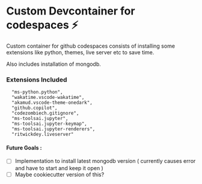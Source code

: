# Custom Devcontainer for codespaces ⚡

Custom container for github codespaces consists of installing some extensions like python, themes, live server etc to save time. 

Also includes installation of mongodb.


### Extensions Included
  ```
    "ms-python.python",
    "wakatime.vscode-wakatime",
    "akamud.vscode-theme-onedark",
    "github.copilot",
    "codezombiech.gitignore",
    "ms-toolsai.jupyter",
    "ms-toolsai.jupyter-keymap",
    "ms-toolsai.jupyter-renderers",
    "ritwickdey.liveserver"
  ```
  
#### Future Goals : 
- [ ] Implementation to install latest mongodb version ( currently causes error and have to start and keep it open )
- [ ] Maybe cookiecutter version of this?
